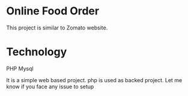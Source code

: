 # Online Food Order
This project is similar to Zomato website. 

# Technology

PHP
Mysql

It is a simple web based project. php is used as backed project. 
Let me know if you face any issue to setup